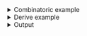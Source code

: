 <details><summary>Combinatoric example</summary>

```no_run
#[derive(Debug, Clone)]
pub struct Options {
    point: Vec<Point>,
    rotate: bool,
}

#[derive(Debug, Clone)]
struct Point {
    point: (),
    x: usize,
    y: usize,
    z: f64,
}

fn point() -> impl Parser<Point> {
    let point = short('p')
        .long("point")
        .help("Point coordinates")
        .req_flag(());
    let x = positional::<usize>("X").help("X coordinate of a point");
    let y = positional::<usize>("Y").help("Y coordinate of a point");
    let z = positional::<f64>("Z").help("Height of a point above the plane");
    construct!(Point { point, x, y, z }).adjacent()
}

pub fn options() -> OptionParser<Options> {
    let rotate = short('r')
        .long("rotate")
        .help("Face the camera towards the first point")
        .switch();
    let point = point().many();
    construct!(Options { point, rotate }).to_options()
}
```

</details>
<details><summary>Derive example</summary>

```no_run
#[derive(Debug, Clone, Bpaf)]
#[bpaf(options)]
pub struct Options {
    #[bpaf(external, many)]
    point: Vec<Point>,
    #[bpaf(short, long)]
    /// Face the camera towards the first point
    rotate: bool,
}

#[derive(Debug, Clone, Bpaf)]
#[bpaf(adjacent)]
struct Point {
    #[bpaf(short, long)]
    /// Point coordinates
    point: (),
    #[bpaf(positional("X"))]
    /// X coordinate of a point
    x: usize,
    #[bpaf(positional("Y"))]
    /// Y coordinate of a point
    y: usize,
    #[bpaf(positional("Z"))]
    /// Height of a point above the plane
    z: f64,
}
```

</details>
<details><summary>Output</summary>

Fields can have different types, including `Option` or `Vec`, in this example they are two
`usize` and one `f64`.


<div class='bpaf-doc'>
$ app --help<br>
<p><b>Usage</b>: <tt><b>app</b></tt> [<tt><b>-p</b></tt> <tt><i>X</i></tt> <tt><i>Y</i></tt> <tt><i>Z</i></tt>]... [<tt><b>-r</b></tt>]</p><p><div>
<b>Available options:</b></div><dl><div style='padding-left: 0.5em'><tt><b>-p</b></tt> <tt><i>X</i></tt> <tt><i>Y</i></tt> <tt><i>Z</i></tt></div><dt><tt><b>-p</b></tt>, <tt><b>--point</b></tt></dt>
<dd>Point coordinates</dd>
<dt><tt><i>X</i></tt></dt>
<dd>X coordinate of a point</dd>
<dt><tt><i>Y</i></tt></dt>
<dd>Y coordinate of a point</dd>
<dt><tt><i>Z</i></tt></dt>
<dd>Height of a point above the plane</dd>
<p></p><dt><tt><b>-r</b></tt>, <tt><b>--rotate</b></tt></dt>
<dd>Face the camera towards the first point</dd>
<dt><tt><b>-h</b></tt>, <tt><b>--help</b></tt></dt>
<dd>Prints help information</dd>
</dl>
</p>
<style>
div.bpaf-doc {
    padding: 14px;
    background-color:var(--code-block-background-color);
    font-family: "Source Code Pro", monospace;
    margin-bottom: 0.75em;
}
div.bpaf-doc dt { margin-left: 1em; }
div.bpaf-doc dd { margin-left: 3em; }
div.bpaf-doc dl { margin-top: 0; padding-left: 1em; }
div.bpaf-doc  { padding-left: 1em; }
</style>
</div>


flag `--point` takes 3 positional arguments: two integers for X and Y coordinates and one floating point for height, order is
important, switch `--rotate` can go on either side of it


<div class='bpaf-doc'>
$ app --rotate --point 10 20 3.1415<br>
Options { point: [Point { point: (), x: 10, y: 20, z: 3.1415 }], rotate: true }
</div>


parser accepts multiple points, they must not interleave


<div class='bpaf-doc'>
$ app --point 10 20 3.1415 --point 1 2 0.0<br>
Options { point: [Point { point: (), x: 10, y: 20, z: 3.1415 }, Point { point: (), x: 1, y: 2, z: 0.0 }], rotate: false }
</div>


`--rotate` can't go in the middle of the point definition as the parser expects the second item


<div class='bpaf-doc'>
$ app --point 10 20 --rotate 3.1415<br>
Expected <tt><i>Z</i></tt>, got <b>--rotate</b>. Pass <tt><b>--help</b></tt> for usage information
<style>
div.bpaf-doc {
    padding: 14px;
    background-color:var(--code-block-background-color);
    font-family: "Source Code Pro", monospace;
    margin-bottom: 0.75em;
}
div.bpaf-doc dt { margin-left: 1em; }
div.bpaf-doc dd { margin-left: 3em; }
div.bpaf-doc dl { margin-top: 0; padding-left: 1em; }
div.bpaf-doc  { padding-left: 1em; }
</style>
</div>

</details>